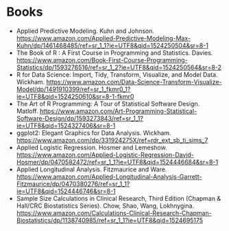 # Books

* Applied Predictive Modeling. Kuhn and Johnson. https://www.amazon.com/Applied-Predictive-Modeling-Max-Kuhn/dp/1461468485/ref=sr_1_1?ie=UTF8&qid=1524250504&sr=8-1
* The Book of R : A First Course in Programming and Statistics. Davies. https://www.amazon.com/Book-First-Course-Programming-Statistics/dp/1593276516/ref=sr_1_2?ie=UTF8&qid=1524250564&sr=8-2
* R for Data Science: Import, Tidy, Transform, Visualize, and Model Data. Wickham. https://www.amazon.com/Data-Science-Transform-Visualize-Model/dp/1491910399/ref=sr_1_fkmr0_1?ie=UTF8&qid=1524250610&sr=8-1-fkmr0
* The Art of R Programming: A Tour of Statistical Software Design. Matloff. https://www.amazon.com/Art-Programming-Statistical-Software-Design/dp/1593273843/ref=sr_1_1?ie=UTF8&qid=1524327406&sr=8-1
* ggplot2: Elegant Graphics for Data Analysis. Wickham. https://www.amazon.com/dp/331924275X/ref=rdr_ext_sb_ti_sims_7
* Applied Logistic Regression. Hosmer and Lemeshow. https://www.amazon.com/Applied-Logistic-Regression-David-Hosmer/dp/0470582472/ref=sr_1_1?ie=UTF8&qid=1524446684&sr=8-1
* Applied Longitudinal Analysis. Fitzmaurice and Ware. https://www.amazon.com/Applied-Longitudinal-Analysis-Garrett-Fitzmaurice/dp/0470380276/ref=sr_1_1?ie=UTF8&qid=1524446746&sr=8-1
* Sample Size Calculations in Clinical Research, Third Edition (Chapman & Hall/CRC Biostatistics Series). Chow, Shao, Wang, Lokhnygina. https://www.amazon.com/Calculations-Clinical-Research-Chapman-Biostatistics/dp/1138740985/ref=sr_1_1?ie=UTF8&qid=1524695175
